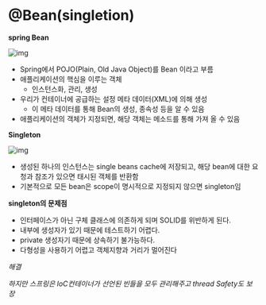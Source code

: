 # @Bean(singletion)

**spring Bean**

![img](https://gmlwjd9405.github.io/images/spring-framework/spring-bean.png)

- Spring에서 POJO(Plain, Old Java Object)를 Bean 이라고 부름
- 애플리케이션의 핵심을 이루는 객체
  - 인스턴스화, 관리, 생성
- 우리가 컨테이너에 공급하는 설정 메타 데이터(XML)에 의해 생성
  - 이 메타 데이터를 통해 Bean의 생성, 종속성 등을 알 수 있음
- 애플리케이션의 객체가 지정되면, 해당 객체는 메소드를 통해 가져 올 수 있음



**Singleton**

![img](https://gmlwjd9405.github.io/images/spring-framework/spring-bean-singleton.png)

- 생성된 하나의 인스턴스는 single beans cache에 저장되고, 해당 bean에 대한 요청과 참조가 있으면 태시된 객체를 반환함
- 기본적으로 모든 bean은 scope이 명시적으로 지정되지 않으면 singleton임



**singleton의 문제점**

- 인터페이스가 아닌 구체 클래스에 의존하게 되며 SOLID를 위반하게 된다.
- 내부에 생성자가 있기 때문에 테스트하기 어렵다.
- private 생성자기 때문에 상속하기 불가능하다.
- 다형성을 사용하기 어렵고 객체지향과 거리가 멀어진다

*해결*

*하지만 스프링은 loC컨테이너가 선언된 빈들을 모두 관리해주고 thread Safety도 보장*